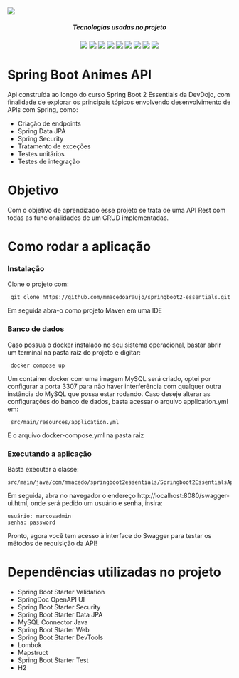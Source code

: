 <img src="https://img.shields.io/badge/Status-Concluido-brightgreen">
<div align="center">
<h5 align="center"> Tecnologias usadas no projeto </h5>
<img src="https://img.shields.io/badge/Spring-6DB33F?style=flat-square&logo=Spring&logoColor=white"/>
<img src="https://img.shields.io/badge/Docker-2496ED?style=flat-square&logo=Docker&logoColor=white"/>
<img src="https://img.shields.io/badge/MySQL-4479A1?style=flat-square&logo=MySQL&logoColor=white"/>
<img src="https://img.shields.io/badge/Intellij-000000?style=flat-square&logo=Intellij IDEA&logoColor=white"/>
<img src="https://img.shields.io/badge/Maven-C71A36?style=flat-square&logo=Apache Maven&logoColor=white"/>
<img src="https://img.shields.io/badge/Postman-FF6C37?style=flat-square&logo=Postman&logoColor=white"/>
<img src="https://img.shields.io/badge/Spring Boot-6DB33F?style=flat-square&logo=Spring Boot&logoColor=white"/>
<img src="https://img.shields.io/badge/Spring Security-6DB33F?style=flat-square&logo=Spring Security&logoColor=white"/>
<img src="https://img.shields.io/badge/Swagger-85EA2D?style=flat-square&logo=Swagger&logoColor=white"/>
</div>
<h1> Spring Boot Animes API </h1>
<p>Api construída ao longo do curso Spring Boot 2 Essentials da DevDojo, com finalidade de explorar os principais tópicos envolvendo desenvolvimento de APIs com Spring, como:</p>
<ul>
<li>Criação de endpoints</li>
<li>Spring Data JPA</li>
<li>Spring Security</li>
<li>Tratamento de exceções</li>
<li>Testes unitários</li>
<li>Testes de integração</li>
</ul>

<h1> Objetivo </h1>
<p>Com o objetivo de aprendizado esse projeto se trata de uma API Rest com todas as funcionalidades de um CRUD implementadas.</p>

<h1>Como rodar a aplicação</h1>


<h3> Instalação </h3>
<p>Clone o projeto com: </p>

```
 git clone https://github.com/mmacedoaraujo/springboot2-essentials.git
```

<p>Em seguida abra-o como projeto Maven em uma IDE</p>

<h3> Banco de dados </h3>

<p>Caso possua o <a href="https://www.docker.com/">docker</a> instalado no seu sistema operacional, bastar abrir um terminal na pasta raiz do projeto e digitar: </p>


```
 docker compose up
```
<p>Um container docker com uma imagem MySQL será criado, optei por configurar a porta 3307 para não haver interferência com qualquer outra instância do MySQL que possa estar rodando. Caso deseje alterar as configurações do banco de dados, basta acessar o arquivo application.yml em: </p>

```
 src/main/resources/application.yml
```
<p>E o arquivo docker-compose.yml na pasta raiz </p>

<h3> Executando a aplicação </h3>
<p>Basta executar a classe: </p>

```
src/main/java/com/mmacedo/springboot2essentials/Springboot2EssentialsApplication.java
```

<p>Em seguida, abra no navegador o endereço http://localhost:8080/swagger-ui.html, onde será pedido um usuário e senha, insira: </p>

```
usuário: marcosadmin
senha: password
```

<p>Pronto, agora você tem acesso à interface do Swagger para testar os métodos de requisição da API!</p>

<h1> Dependências utilizadas no projeto </h1>
<ul>
<li>Spring Boot Starter Validation</li>
<li>SpringDoc OpenAPI UI</li>
<li>Spring Boot Starter Security</li>
<li>Spring Boot Starter Data JPA</li>
<li>MySQL Connector Java</li>
<li>Spring Boot Starter Web</li>
<li>Spring Boot Starter DevTools</li>
<li>Lombok</li>
<li>Mapstruct</li>
<li>Spring Boot Starter Test</li>
<li>H2</li>
</ul>
